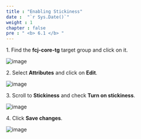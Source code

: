 ```yaml
---
title : "Enabling Stickiness"
date :  "`r Sys.Date()`" 
weight : 1
chapter : false
pre : " <b> 6.1 </b> "
---
```


1\. Find the **fcj-core-tg** target group and click on it.

![image](/images/6.1/Group1.png)

2\. Select **Attributes** and click on **Edit**.

![image](/images/6.1/Group2.png)

3\. Scroll to **Stickiness** and check **Turn on stickiness**.

![image](/images/6.1/Group3.png)

4\. Click **Save changes**.

![image](/images/6.1/Group4.png)